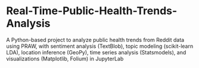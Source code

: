 # Real-Time-Public-Health-Trends-Analysis
A Python-based project to analyze public health trends from Reddit data using PRAW, with sentiment analysis (TextBlob), topic modeling (scikit-learn LDA), location inference (GeoPy), time series analysis (Statsmodels), and visualizations (Matplotlib, Folium) in JupyterLab
